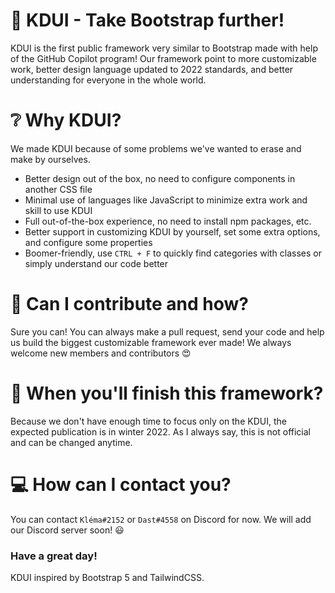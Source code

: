 # 🔧 KDUI - Take Bootstrap further!
KDUI is the first public framework very similar to Bootstrap made with help of the GitHub Copilot program! Our framework point to more customizable work, better design language updated to 2022 standards, and better understanding for everyone in the whole world.

# ❔ Why KDUI?
We made KDUI because of some problems we've wanted to erase and make by ourselves.

* Better design out of the box, no need to configure components in another CSS file
* Minimal use of languages like JavaScript to minimize extra work and skill to use KDUI
* Full out-of-the-box experience, no need to install npm packages, etc.
* Better support in customizing KDUI by yourself, set some extra options, and configure some properties
* Boomer-friendly, use `CTRL + F` to quickly find categories with classes or simply understand our code better

# 📂 Can I contribute and how?
Sure you can! You can always make a pull request, send your code and help us build the biggest customizable framework ever made!
We always welcome new members and contributors 😍

# 📅 When you'll finish this framework?
Because we don't have enough time to focus only on the KDUI, the expected publication is in winter 2022. As I always say, this is not official and can be changed anytime.

# 💻 How can I contact you?
You can contact `Kléma#2152` or `Dast#4558` on Discord for now. We will add our Discord server soon! 😃

### Have a great day!
KDUI inspired by Bootstrap 5 and TailwindCSS.
